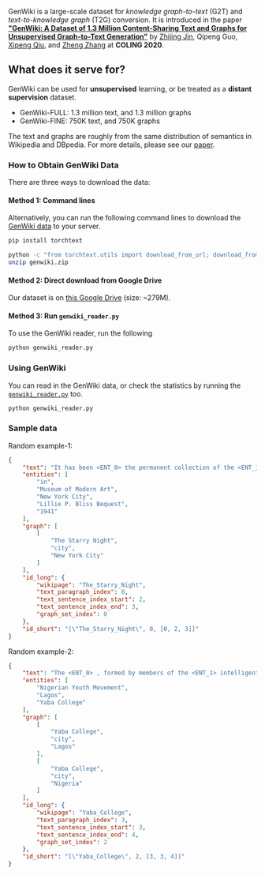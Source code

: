 
GenWiki is a large-scale dataset for *knowledge graph-to-text* (G2T) and *text-to-knowledge graph* (T2G) conversion. It is introduced in the paper [**"GenWiki: A Dataset of 1.3 Million Content-Sharing Text and Graphs for Unsupervised Graph-to-Text Generation"**](https://www.aclweb.org/anthology/2020.coling-main.217.pdf) by [Zhijing Jin](zhijing-jin.com), Qipeng Guo, [Xipeng Qiu](https://xpqiu.github.io/en.html), and [Zheng Zhang](https://shanghai.nyu.edu/academics/faculty/directory/zheng-zhang) at **COLING 2020**.

## What does it serve for?

GenWiki can be used for **unsupervised** learning, or be treated as a **distant supervision** dataset.

- GenWiki-FULL: 1.3 million text, and 1.3 million graphs
- GenWiki-FINE: 750K text, and 750K graphs

The text and graphs are roughly from the same distribution of semantics in Wikipedia and DBpedia. For more details, please see our [paper](https://www.aclweb.org/anthology/2020.coling-main.217.pdf).
 
### How to Obtain GenWiki Data
There are three ways to download the data:

#### Method 1: Command lines
Alternatively, you can run the following command lines to download the [GenWiki data](https://drive.google.com/uc?id=19IRK07e7RTKGUqTyNTEigECWAMIMgFav) to your server.
```bash
pip install torchtext

python -c "from torchtext.utils import download_from_url; download_from_url('https://drive.google.com/uc?id=19IRK07e7RTKGUqTyNTEigECWAMIMgFav&export=download', root='.')"
unzip genwiki.zip
```
#### Method 2: Direct download from Google Drive

Our dataset is on [this Google Drive](https://drive.google.com/uc?id=19IRK07e7RTKGUqTyNTEigECWAMIMgFav) (size: ~279M). 
#### Method 3: Run `genwiki_reader.py`
To use the GenWiki reader, run the following
```bash
python genwiki_reader.py
```

### Using GenWiki
You can read in the GenWiki data, or check the statistics by running the [`genwiki_reader.py`](genwiki_reader.py) too.
```bash
python genwiki_reader.py
```

### Sample data
Random example-1:

```json
{
    "text": "It has been <ENT_0> the permanent collection of the <ENT_1> <ENT_0> <ENT_2> since <ENT_4> , acquired through the <ENT_3> .",
    "entities": [
        "in",
        "Museum of Modern Art",
        "New York City",
        "Lillie P. Bliss Bequest",
        "1941"
    ],
    "graph": [
        [
            "The Starry Night",
            "city",
            "New York City"
        ]
    ],
    "id_long": {
        "wikipage": "The_Starry_Night",
        "text_paragraph_index": 0,
        "text_sentence_index_start": 2,
        "text_sentence_index_end": 3,
        "graph_set_index": 0
    },
    "id_short": "[\"The_Starry_Night\", 0, [0, 2, 3]]"
}
```
Random example-2:
```json
{
    "text": "The <ENT_0> , formed by members of the <ENT_1> intelligentsia who were protesting the plan for <ENT_2> , soon became an important nationalist organization .",
    "entities": [
        "Nigerian Youth Movement",
        "Lagos",
        "Yaba College"
    ],
    "graph": [
        [
            "Yaba College",
            "city",
            "Lagos"
        ],
        [
            "Yaba College",
            "city",
            "Nigeria"
        ]
    ],
    "id_long": {
        "wikipage": "Yaba_College",
        "text_paragraph_index": 3,
        "text_sentence_index_start": 3,
        "text_sentence_index_end": 4,
        "graph_set_index": 2
    },
    "id_short": "[\"Yaba_College\", 2, [3, 3, 4]]"
}
```